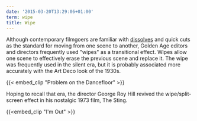 ```yaml
---
date: '2015-03-20T13:29:06+01:00'
term: wipe
title: Wipe
---
```


Although contemporary filmgoers are familiar with
[dissolves](../dissolve/) and quick cuts as the standard for moving
from one scene to another, Golden Age editors and directors frequently
used "wipes" as a transitional effect. Wipes allow one scene to
effectively erase the previous scene and replace it. The wipe was
frequently used in the silent era, but it is probably associated more
accurately with the Art Deco look of the 1930s.

<!--more-->

{{< embed_clip "Problem on the Dancefloor" >}}

Hoping to recall that era, the director George Roy Hill revived the
wipe/split-screen effect in his nostalgic 1973 film, The Sting.

{{<embed_clip "I'm Out" >}}